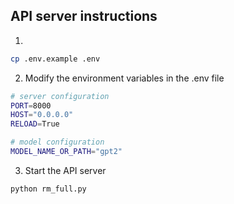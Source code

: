 ## API server instructions

1.
```bash
cp .env.example .env
```

2. Modify the environment variables in the .env file
```bash
# server configuration
PORT=8000
HOST="0.0.0.0"
RELOAD=True

# model configuration
MODEL_NAME_OR_PATH="gpt2"
```

3. Start the API server
```bash
python rm_full.py
```